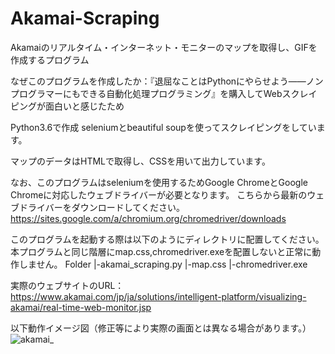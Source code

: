 # Akamai-Scraping
Akamaiのリアルタイム・インターネット・モニターのマップを取得し、GIFを作成するプログラム

なぜこのプログラムを作成したか：『退屈なことはPythonにやらせよう――ノンプログラマーにもできる自動化処理プログラミング』を購入してWebスクレイピングが面白いと感じたため

Python3.6で作成
seleniumとbeautiful soupを使ってスクレイピングをしています。

マップのデータはHTMLで取得し、CSSを用いて出力しています。

なお、このプログラムはseleniumを使用するためGoogle ChromeとGoogle Chromeに対応したウェブドライバーが必要となります。
こちらから最新のウェブドライバーをダウンロードしてください。
https://sites.google.com/a/chromium.org/chromedriver/downloads

このプログラムを起動する際は以下のようにディレクトリに配置してください。本プログラムと同じ階層にmap.css,chromedriver.exeを配置しないと正常に動作しません。
Folder
 |-akamai_scraping.py
 |-map.css
 |-chromedriver.exe

実際のウェブサイトのURL：https://www.akamai.com/jp/ja/solutions/intelligent-platform/visualizing-akamai/real-time-web-monitor.jsp

以下動作イメージ図（修正等により実際の画面とは異なる場合があります。）
![akamai_](https://user-images.githubusercontent.com/46716880/51262711-40b89a80-19f6-11e9-9fe6-4a5d77f726b7.png)

